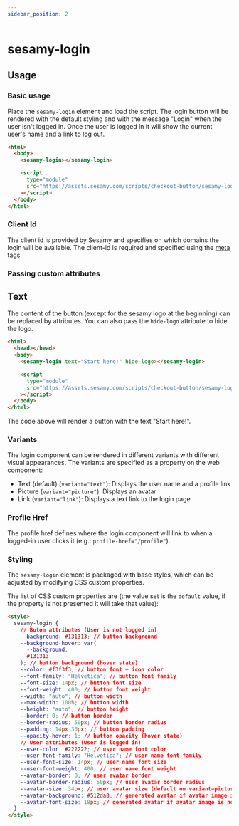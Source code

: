 ```yaml
---
sidebar_position: 2
---
```


# sesamy-login

## Usage

### Basic usage

Place the `sesamy-login` element and load the script. The login button will be rendered with the default styling and with the message "Login" when the user isn't logged in. Once the user is logged in it will show the current user's name and a link to log out.

```html
<html>
  <body>
    <sesamy-login></sesamy-login>

    <script
      type="module"
      src="https://assets.sesamy.com/scripts/checkout-button/sesamy-login.min.js"
    ></script>
  </body>
</html>
```

### Client Id

The client id is provided by Sesamy and specifies on which domains the login will be available. The client-id is required and specified using the [meta tags](/docs/integration/indexing/meta-tags.md)

### Passing custom attributes

## Text

The content of the button (except for the sesamy logo at the beginning) can be replaced by attributes. You can also pass the `hide-logo` attribute to hide the logo.

```html
<html>
  <head></head>
  <body>
    <sesamy-login text="Start here!" hide-logo></sesamy-login>

    <script
      type="module"
      src="https://assets.sesamy.com/scripts/checkout-button/sesamy-login.min.js"
    ></script>
  </body>
</html>
```

The code above will render a button with the text "Start here!".

### Variants

The login component can be rendered in different variants with different visual appearances. The variants are specified as a property on the web component:

- Text (default) (`variant="text"`): Displays the user name and a profile link
- Picture (`variant="picture"`): Displays an avatar
- Link (`variant="link"`): Displays a text link to the login page.

### Profile Href

The profile href defines where the login component will link to when a logged-in user clicks it (e.g.: `profile-href="/profile"`).

### Styling

The `sesamy-login` element is packaged with base styles, which can be adjusted by modifying CSS custom properties.

The list of CSS custom properties are (the value set is the `default` value, if the property is not presented it will take that value):

```html
<style>
  sesamy-login {
    // Buton attributes (User is not logged in)
    --background: #131313; // button background
    --background-hover: var(
      --background,
      #131313
    ); // button background (hover state)
    --color: #f3f3f3; // button font + icon color
    --font-family: "Helvetica"; // button font family
    --font-size: 14px; // button font size
    --font-weight: 400; // button font weight
    --width: "auto"; // button width
    --max-width: 100%; // button width
    --height: "auto"; // button height
    --border: 0; // button border
    --border-radius: 50px; // button border radius
    --padding: 14px 30px; // button padding
    --opacity-hover: 1; // button opacity (hover state)
    // User attributes (User is logged in)
    --user-color: #222222; // user name font color
    --user-font-family: "Helvetica"; // user name font family
    --user-font-size: 14px; // user name font size
    --user-font-weight: 400; // user name font weight
    --avatar-border: 0; // user avatar border
    --avatar-border-radius: 50px; // user avatar border radius
    --avatar-size: 34px; // user avatar size (default on variant=picture is 50px)
    --avatar-background: #512da8; // generated avatar if avatar image is not found background
    --avatar-font-size: 18px; // generated avatar if avatar image is not found font size
  }
</style>
```
